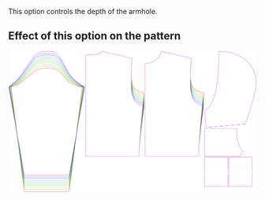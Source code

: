 
This option controls the depth of the armhole.


## Effect of this option on the pattern
![This image shows the effect of this option by superimposing several variants that have a different value for this option](huey_armholedepthfactor_sample.svg "Effect of this option on the pattern")

